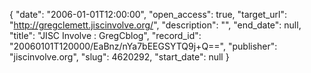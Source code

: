 {
  "date": "2006-01-01T12:00:00", 
  "open_access": true, 
  "target_url": "http://gregclemett.jiscinvolve.org/", 
  "description": "", 
  "end_date": null, 
  "title": "JISC Involve : GregCblog", 
  "record_id": "20060101T120000/EaBnz/nYa7bEEGSYTQ9j+Q==", 
  "publisher": "jiscinvolve.org", 
  "slug": 4620292, 
  "start_date": null
}

